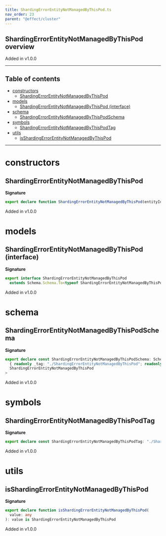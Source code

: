 ```yaml
---
title: ShardingErrorEntityNotManagedByThisPod.ts
nav_order: 23
parent: "@effect/cluster"
---
```


## ShardingErrorEntityNotManagedByThisPod overview

Added in v1.0.0

---

<h2 class="text-delta">Table of contents</h2>

- [constructors](#constructors)
  - [ShardingErrorEntityNotManagedByThisPod](#shardingerrorentitynotmanagedbythispod)
- [models](#models)
  - [ShardingErrorEntityNotManagedByThisPod (interface)](#shardingerrorentitynotmanagedbythispod-interface)
- [schema](#schema)
  - [ShardingErrorEntityNotManagedByThisPodSchema](#shardingerrorentitynotmanagedbythispodschema)
- [symbols](#symbols)
  - [ShardingErrorEntityNotManagedByThisPodTag](#shardingerrorentitynotmanagedbythispodtag)
- [utils](#utils)
  - [isShardingErrorEntityNotManagedByThisPod](#isshardingerrorentitynotmanagedbythispod)

---

# constructors

## ShardingErrorEntityNotManagedByThisPod

**Signature**

```ts
export declare function ShardingErrorEntityNotManagedByThisPod(entityId: string): ShardingErrorEntityNotManagedByThisPod
```

Added in v1.0.0

# models

## ShardingErrorEntityNotManagedByThisPod (interface)

**Signature**

```ts
export interface ShardingErrorEntityNotManagedByThisPod
  extends Schema.Schema.To<typeof ShardingErrorEntityNotManagedByThisPodSchema_> {}
```

Added in v1.0.0

# schema

## ShardingErrorEntityNotManagedByThisPodSchema

**Signature**

```ts
export declare const ShardingErrorEntityNotManagedByThisPodSchema: Schema.Schema<
  { readonly _tag: "./ShardingErrorEntityNotManagedByThisPod"; readonly entityId: string },
  ShardingErrorEntityNotManagedByThisPod
>
```

Added in v1.0.0

# symbols

## ShardingErrorEntityNotManagedByThisPodTag

**Signature**

```ts
export declare const ShardingErrorEntityNotManagedByThisPodTag: "./ShardingErrorEntityNotManagedByThisPod"
```

Added in v1.0.0

# utils

## isShardingErrorEntityNotManagedByThisPod

**Signature**

```ts
export declare function isShardingErrorEntityNotManagedByThisPod(
  value: any
): value is ShardingErrorEntityNotManagedByThisPod
```

Added in v1.0.0
